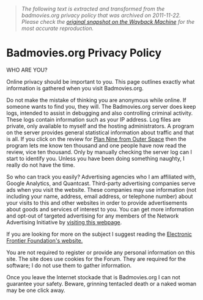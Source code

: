 > *The following text is extracted and transformed from the badmovies.org privacy policy that was archived on 2011-11-22. Please check the [original snapshot on the Wayback Machine](https://web.archive.org/web/20111122030516id_/http%3A//www.badmovies.org/information/privacy.html) for the most accurate reproduction.*

# Badmovies.org Privacy Policy

WHO ARE YOU?  
  
Online privacy should be important to you. This page outlines exactly what information is gathered when you visit Badmovies.org. 

Do not make the mistake of thinking you are anonymous while online. If someone wants to find you, they will. The Badmovies.org server does keep logs, intended to assist in debugging and also controlling criminal activity. These logs contain information such as your IP address. Log files are private, only available to myself and the hosting administrators. A program on the server provides general statistical information about traffic and that is all. If you click on the review for [Plan Nine from Outer Space](https://web.archive.org/movies/plannine/) then the program lets me know ten thousand and one people have now read the review, vice ten thousand. Only by manually checking the server log can I start to identify you. Unless you have been doing something naughty, I really do not have the time. 

So who can track you easily? Advertising agencies who I am affiliated with, Google Analytics, and Quantcast. Third-party advertising companies serve ads when you visit the website. These companies may use information (not including your name, address, email address, or telephone number) about your visits to this and other websites in order to provide advertisements about goods and services of interest to you. You can get more information and opt-out of targeted advertising for any members of the Network Advertising Initiative by [visiting this webpage](http://networkadvertising.org/managing/opt_out.asp). 

If you are looking for more on the subject I suggest reading the [Electronic Frontier Foundation's website.](http://www.eff.org/Privacy/eff_privacy_top_12.html)

You are not required to register or provide any personal information on this site. The site does use cookies for the Forum. They are required for the software; I do not use them to gather information. 

Once you leave the Internet stockade that is Badmovies.org I can not guarantee your safety. Beware, grinning tentacled death or a naked woman may be one click away. 
